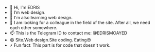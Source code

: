- 👋 Hi, I’m EDRIS
- 👀 I’m web design.
- 🌱 I'm also learning web design.
- 💞️ I am looking for a colleague in the field of the site. After all, we need each other somewhere.
- 📫 This is the Telegram ID to contact me: @EDRISMOAYED
- 😄 Site.Web design.Site coding. Eating😒
- ⚡ Fun fact: This part is for code that doesn't work.

<!---
EDRISMOAYED/EDRISMOAYED is a ✨ special ✨ repository because its `README.md` (this file) appears on your GitHub profile.
You can click the Preview link to take a look at your changes.
--->
